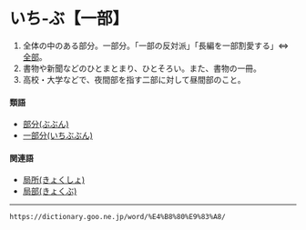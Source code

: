 # いち‐ぶ【一部】

1. 全体の中のある部分。一部分。「一部の反対派」「長編を一部割愛する」⇔[全部](https://dictionary.goo.ne.jp/word/%E5%85%A8%E9%83%A8/#jn-127421)。
2. 書物や新聞などのひとまとまり、ひとそろい。また、書物の一冊。
3. 高校・大学などで、夜間部を指す二部に対して昼間部のこと。
    

#### 類語

-   [部分(ぶぶん)](https://dictionary.goo.ne.jp/word/%E9%83%A8%E5%88%86/#jn-194473)
-   [一部分(いちぶぶん)](https://dictionary.goo.ne.jp/word/%E4%B8%80%E9%83%A8%E5%88%86/#jn-12767)

#### 関連語

-   [局所(きょくしょ)](https://dictionary.goo.ne.jp/word/%E5%B1%80%E6%89%80/#jn-57431)
-   [局部(きょくぶ)](https://dictionary.goo.ne.jp/word/%E5%B1%80%E9%83%A8/#jn-57553)

---
`https://dictionary.goo.ne.jp/word/%E4%B8%80%E9%83%A8/`
